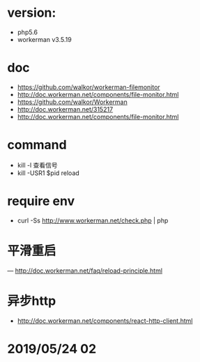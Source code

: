 # version:
 * php5.6
 * workerman v3.5.19
 
# doc 
- https://github.com/walkor/workerman-filemonitor
- http://doc.workerman.net/components/file-monitor.html
- https://github.com/walkor/Workerman
- http://doc.workerman.net/315217
- http://doc.workerman.net/components/file-monitor.html

# command
- kill -l 查看信号
- kill -USR1 $pid  reload

# require env
- curl -Ss http://www.workerman.net/check.php | php

# 平滑重启
— http://doc.workerman.net/faq/reload-principle.html

# 异步http
- http://doc.workerman.net/components/react-http-client.html

# 2019/05/24 02


        
    